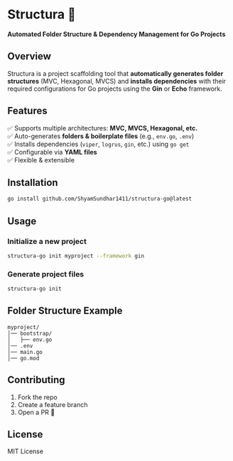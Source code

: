 # Structura 🚀  
**Automated Folder Structure & Dependency Management for Go Projects**  

## Overview  
Structura is a project scaffolding tool that **automatically generates folder structures** (MVC, Hexagonal, MVCS) and **installs dependencies** with their required configurations for Go projects using the **Gin** or **Echo** framework.  

## Features  
✅ Supports multiple architectures: **MVC, MVCS, Hexagonal, etc.**  
✅ Auto-generates **folders & boilerplate files** (e.g., `env.go`, `.env`)  
✅ Installs dependencies (`viper`, `logrus`, `gin`, etc.) using `go get`  
✅ Configurable via **YAML files**  
✅ Flexible & extensible  

## Installation  
```bash
go install github.com/ShyamSundhar1411/structura-go@latest
```

## Usage  
### Initialize a new project  
```bash
structura-go init myproject --framework gin
```


### Generate project files  
```bash
structura-go init
```

## Folder Structure Example  
```
myproject/
│── bootstrap/
│   ├── env.go
│── .env
│── main.go
│── go.mod
```

## Contributing  
1. Fork the repo  
2. Create a feature branch  
3. Open a PR 🚀  

## License  
MIT License  
